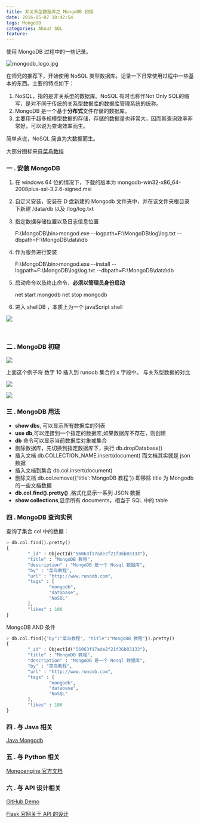 ```yaml
---
title: 非关系型数据库之 MongoDB 初探
date: 2016-05-07 18:42:54
tags: MongoDB
categories: About SQL
feature: 
---
```


使用 MongoDB 过程中的一些记录。

<!--more--> 



![mongodb_logo.jpg](http://7xrl8j.com1.z0.glb.clouddn.com/mongodb_logo.jpg)



在师兄的推荐下，开始使用 NoSQL 类型数据库。记录一下日常使用过程中一些基本的东西。主要的特点如下：

1. NoSQL，指的是非关系型的数据库。NoSQL 有时也称作Not Only SQL的缩写，是对不同于传统的关系型数据库的数据库管理系统的统称。
2. MongoDB 是一个基于**分布式**文件存储的数据库。
3. 主要用于超多规模型数据的存储，存储的数据量也非常大，因而其查询效率非常好，可以说为查询效率而生。

简单点说，NoSQL 简直为大数据而生。

大部分图标来自[菜鸟教程](http://www.runoob.com/mongodb/mongodb-create-database.html)

<!-- more --> 


### 一 . 安装 MongoDB

1. 在 windows 64 位的情况下，下载的版本为 mongodb-win32-x86_64-2008plus-ssl-3.2.6-signed.msi 

2. 自定义安装，安装在 D 盘新建的 Mongodb 文件夹中，并在该文件夹根目录下新建 /data/db 以及
   /log/log.txt 

3. 指定数据存储位置以及日志信息位置

   F:\MongoDB\bin>mongod.exe --logpath=F:\MongoDB\log\log.txt --dbpath=F:\MongoDB\data\db

4. 作为服务进行安装 

   F:\MongoDB\bin>mongod.exe --install --logpath=F:\MongoDB\log\log.txt --dbpath=F:\MongoDB\data\db

5. 启动命令以及终止命令，**必须以管理员身份启动**

   net start mongodb 
   net stop mongodb 

6. 进入 shellDB ，本质上为一个 javaScript shell


![](http://7xrl8j.com1.z0.glb.clouddn.com/mongodb.jpg)


​	 

### 二 . MongoDB 初窥

![](http://7xrl8j.com1.z0.glb.clouddn.com/mongodbtest1.jpg)

上面这个例子将 数字 10 插入到 runoob 集合的 x 字段中。
与关系型数据的对比

![](http://7xrl8j.com1.z0.glb.clouddn.com/mongodb1.jpg)

![](http://7xrl8j.com1.z0.glb.clouddn.com/mongodb2.jpg)

### 三 . MongoDB 用法

* **show dbs**, 可以显示所有数据库的列表
* **use db**,可以连接到一个指定的数据库,如果数据库不存在，则创建
* **db** 命令可以显示当前数据库对象或集合
* 删除数据库，先切换到指定数据库下，执行 db.dropDatabase()
* 插入文档 db.COLLECTION_NAME.insert(document) 而文档其实就是 json 数据
* 插入文档到集合 db.col.insert(document)
* 删除文档 db.col.remove({'title':'MongoDB 教程'}) 即移除 title 为 Mongodb 的一些文档数据
* **db.col.find().pretty()** ,格式化显示一系列 JSON 数据
* **show collections**,显示所有 documents，相当于 SQL 中的 table

### 四 . MongoDB 查询实例

查询了集合 col 中的数据：

``` python
> db.col.find().pretty()
{
        "_id" : ObjectId("56063f17ade2f21f36b03133"),
        "title" : "MongoDB 教程",
        "description" : "MongoDB 是一个 Nosql 数据库",
        "by" : "菜鸟教程",
        "url" : "http://www.runoob.com",
        "tags" : [
                "mongodb",
                "database",
                "NoSQL"
        ],
        "likes" : 100
}
```

MongoDB AND 条件

``` python
> db.col.find({"by":"菜鸟教程", "title":"MongoDB 教程"}).pretty()
{
        "_id" : ObjectId("56063f17ade2f21f36b03133"),
        "title" : "MongoDB 教程",
        "description" : "MongoDB 是一个 Nosql 数据库",
        "by" : "菜鸟教程",
        "url" : "http://www.runoob.com",
        "tags" : [
                "mongodb",
                "database",
                "NoSQL"
        ],
        "likes" : 100
}
```
### 四 . 与 Java 相关

[Java Mongodb](http://www.runoob.com/mongodb/mongodb-java.html)

### 五 . 与 Python 相关

[Mongoengine 官方文档](http://docs.mongoengine.org/guide/querying.html)

### 六 . 与 API 设计相关

[GitHub Demo](https://github.com/mattbates/mycms_mongodb/blob/master/web.py)

[Flask 官网关于 API 的设计](http://docs.jinkan.org/docs/flask/index.html)